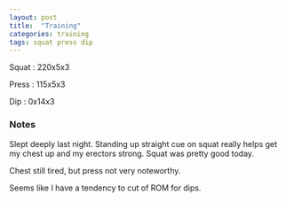 ```yaml
---
layout: post
title:  "Training"
categories: training
tags: squat press dip
---
```


Squat       :   220x5x3

Press       :   115x5x3

Dip         :   0x14x3

### Notes

Slept deeply last night. Standing up straight cue on squat really helps get my chest up
and my erectors strong. Squat was pretty good today.

Chest still tired, but press not very noteworthy.

Seems like I have a tendency to cut of ROM for dips.
